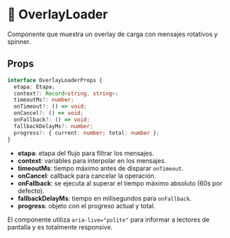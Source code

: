 # 🔄 OverlayLoader

Componente que muestra un overlay de carga con mensajes rotativos y spinner.

## Props

```typescript
interface OverlayLoaderProps {
  etapa: Etapa;
  context?: Record<string, string>;
  timeoutMs?: number;
  onTimeout?: () => void;
  onCancel?: () => void;
  onFallback?: () => void;
  fallbackDelayMs?: number;
  progress?: { current: number; total: number };
}
```

- **etapa**: etapa del flujo para filtrar los mensajes.
- **context**: variables para interpolar en los mensajes.
- **timeoutMs**: tiempo máximo antes de disparar `onTimeout`.
- **onCancel**: callback para cancelar la operación.
- **onFallback**: se ejecuta al superar el tiempo máximo absoluto (60s por defecto).
- **fallbackDelayMs**: tiempo en milisegundos para `onFallback`.
- **progress**: objeto con el progreso actual y total.

El componente utiliza `aria-live="polite"` para informar a lectores de pantalla y es totalmente responsive.
